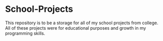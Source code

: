 # School-Projects
This repository is to be a storage for all of my school projects from college. 
All of these projects were for educational purposes and growth in my programming skills.
